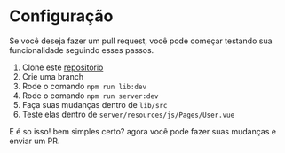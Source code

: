 # Configuração

Se você deseja fazer um pull request, você pode começar testando sua funcionalidade seguindo esses passos.

1. Clone este [repositorio](https://github.com/GustavoFenilli/formkit-addon-inertia)
2. Crie uma branch
3. Rode o comando `npm run lib:dev`
4. Rode o comando `npm run server:dev`
5. Faça suas mudanças dentro de `lib/src`
6. Teste elas dentro de `server/resources/js/Pages/User.vue`

E é so isso! bem simples certo? agora você pode fazer suas mudanças e enviar um PR.
